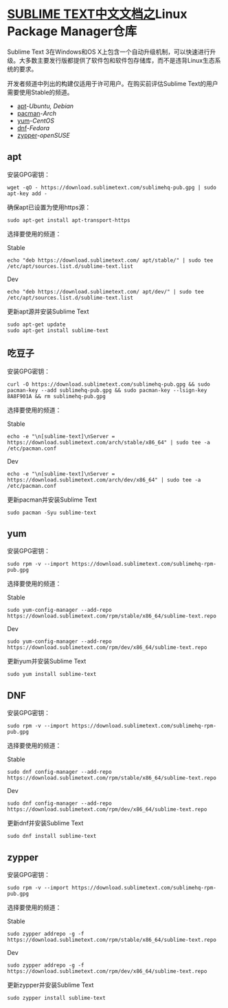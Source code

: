 # [SUBLIME TEXT中文文档之](index)Linux Package Manager仓库

Sublime Text 3在Windows和OS X上包含一个自动升级机制，可以快速进行升级。大多数主要发行版都提供了软件包和软件包存储库，而不是违背Linux生态系统的要求。

开发者频道中列出的构建仅适用于许可用户。在购买前评估Sublime Text的用户需要使用Stable的频道。

*   [apt](linux_repositories#apt)\-*Ubuntu, Debian*
*   [pacman](linux_repositories#pacman)\-*Arch*
*   [yum](linux_repositories#yum)\-*CentOS*
*   [dnf](linux_repositories#dnf)\-*Fedora*
*   [zypper](linux_repositories#zypper)\-*openSUSE*

## apt

安装GPG密钥：

~~~
wget -qO - https://download.sublimetext.com/sublimehq-pub.gpg | sudo apt-key add -

~~~

确保apt已设置为使用https源：

~~~
sudo apt-get install apt-transport-https

~~~

选择要使用的频道：

Stable

~~~
echo "deb https://download.sublimetext.com/ apt/stable/" | sudo tee /etc/apt/sources.list.d/sublime-text.list

~~~

Dev

~~~
echo "deb https://download.sublimetext.com/ apt/dev/" | sudo tee /etc/apt/sources.list.d/sublime-text.list

~~~

更新apt源并安装Sublime Text

~~~
sudo apt-get update
sudo apt-get install sublime-text

~~~

## 吃豆子

安装GPG密钥：

~~~
curl -O https://download.sublimetext.com/sublimehq-pub.gpg && sudo pacman-key --add sublimehq-pub.gpg && sudo pacman-key --lsign-key 8A8F901A && rm sublimehq-pub.gpg

~~~

选择要使用的频道：

Stable

~~~
echo -e "\n[sublime-text]\nServer = https://download.sublimetext.com/arch/stable/x86_64" | sudo tee -a /etc/pacman.conf

~~~

Dev

~~~
echo -e "\n[sublime-text]\nServer = https://download.sublimetext.com/arch/dev/x86_64" | sudo tee -a /etc/pacman.conf

~~~

更新pacman并安装Sublime Text

~~~
sudo pacman -Syu sublime-text

~~~

## yum

安装GPG密钥：

~~~
sudo rpm -v --import https://download.sublimetext.com/sublimehq-rpm-pub.gpg

~~~

选择要使用的频道：

Stable

~~~
sudo yum-config-manager --add-repo https://download.sublimetext.com/rpm/stable/x86_64/sublime-text.repo

~~~

Dev

~~~
sudo yum-config-manager --add-repo https://download.sublimetext.com/rpm/dev/x86_64/sublime-text.repo

~~~

更新yum并安装Sublime Text

~~~
sudo yum install sublime-text

~~~

## DNF

安装GPG密钥：

~~~
sudo rpm -v --import https://download.sublimetext.com/sublimehq-rpm-pub.gpg

~~~

选择要使用的频道：

Stable

~~~
sudo dnf config-manager --add-repo https://download.sublimetext.com/rpm/stable/x86_64/sublime-text.repo

~~~

Dev

~~~
sudo dnf config-manager --add-repo https://download.sublimetext.com/rpm/dev/x86_64/sublime-text.repo

~~~

更新dnf并安装Sublime Text

~~~
sudo dnf install sublime-text

~~~

## zypper

安装GPG密钥：

~~~
sudo rpm -v --import https://download.sublimetext.com/sublimehq-rpm-pub.gpg

~~~

选择要使用的频道：

Stable

~~~
sudo zypper addrepo -g -f https://download.sublimetext.com/rpm/stable/x86_64/sublime-text.repo

~~~

Dev

~~~
sudo zypper addrepo -g -f https://download.sublimetext.com/rpm/dev/x86_64/sublime-text.repo

~~~

更新zypper并安装Sublime Text

~~~
sudo zypper install sublime-text
~~~